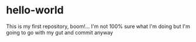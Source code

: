 # hello-world
This is my first repository, boom!...
  I'm not 100% sure what I'm doing but I'm going to go with my gut and commit anyway
